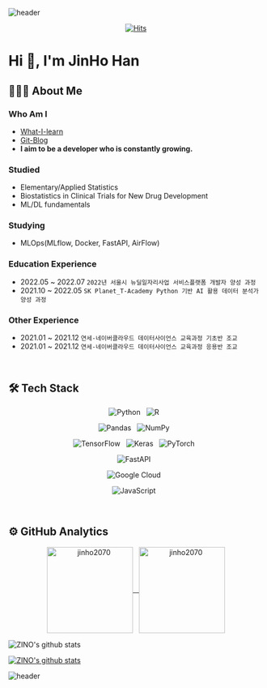 ![header](https://capsule-render.vercel.app/api?type=waving&color=B22222&height=200&section=header&text=ZINO's&nbsp;&nbsp;GitHub&animation=twinkling)

<div align=center>
  
[![Hits](https://hits.seeyoufarm.com/api/count/incr/badge.svg?url=https%3A%2F%2Fgithub.com%2Fjinho2070&count_bg=%23FF0000&title_bg=%23555555&icon=&icon_color=%23E7E7E7&title=hits&edge_flat=false)](https://hits.seeyoufarm.com)
</div>
  
# Hi 👋, I'm JinHo Han

## 👨🏻‍💻 About Me
### Who Am I
- [What-I-learn]()
- [Git-Blog](https://jinho2070.github.io/)
- **I aim to be a developer who is constantly growing.**

<!-- ### Kaggle -->

<!-- ### Work Experience -->

### Studied
- Elementary/Applied Statistics
- Biostatistics in Clinical Trials for New Drug Development
- ML/DL fundamentals

### Studying
- MLOps(MLflow, Docker, FastAPI, AirFlow)

### Education Experience
- 2022.05 ~ 2022.07 `2022년 서울시 뉴딜일자리사업 서비스플랫폼 개발자 양성 과정`
- 2021.10 ~ 2022.05 `SK Planet_T-Academy Python 기반 AI 활용 데이터 분석가 양성 과정`

### Other Experience
- 2021.01 ~ 2021.12 `연세-네이버클라우드 데이터사이언스 교육과정 기초반 조교`
- 2021.01 ~ 2021.12 `연세-네이버클라우드 데이터사이언스 교육과정 응용반 조교`


<br>


## 🛠 Tech Stack

<p align="center">
  <img alt="Python" src="https://img.shields.io/badge/python-%2314354C.svg?style=for-the-badge&logo=python&logoColor=white"/> &nbsp
  <img alt="R" src="https://img.shields.io/badge/r-%23276DC3.svg?style=for-the-badge&logo=r&logoColor=white"/> &nbsp
</p>

<p align="center">
  <img alt="Pandas" src="https://img.shields.io/badge/pandas-%23150458.svg?style=for-the-badge&logo=pandas&logoColor=white"/> &nbsp
  <img alt="NumPy" src="https://img.shields.io/badge/numpy-%23013243.svg?style=for-the-badge&logo=numpy&logoColor=white"/> &nbsp
</p>

<p align="center">
  <img alt="TensorFlow" src="https://img.shields.io/badge/TensorFlow-%23FF6F00.svg?style=for-the-badge&logo=TensorFlow&logoColor=white"/> &nbsp
  <img alt="Keras" src="https://img.shields.io/badge/Keras-%23D00000.svg?style=for-the-badge&logo=Keras&logoColor=white"/> &nbsp
  <img alt="PyTorch" src="https://img.shields.io/badge/PyTorch-%23EE4C2C.svg?style=for-the-badge&logo=PyTorch&logoColor=white"/> &nbsp
</p>

<p align="center">
  <img alt="FastAPI" src="https://img.shields.io/badge/FastAPI-009688.svg?style=for-the-badge&logo=FastAPI&logoColor=white"/> &nbsp
</p>

<p align="center">
  <img alt="Google Cloud" src="https://img.shields.io/badge/GoogleCloud-%234285F4.svg?style=for-the-badge&logo=google-cloud&logoColor=white"/> &nbsp
</p>

<p align="center">
  <img alt="JavaScript" src="https://img.shields.io/badge/javascript-%23323330.svg?style=for-the-badge&logo=javascript&logoColor=%23F7DF1E"/> &nbsp
</p>


<br>


## ⚙️ GitHub Analytics

<p align="center">
  <a href="https://github.com/jinho2070">
    <img height="170em" src="https://github-readme-stats.vercel.app/api?username=jinho2070&show_icons=true&theme=dark&count_private=true&include_all_commits=true&locale=en" alt="jinho2070" align="center"/> &nbsp;
    <img height="170em" src="https://github-readme-stats.vercel.app/api/top-langs/?username=jinho2070&show_icons=true&icon_color=004386&theme=dark&layout=compact)" alt="jinho2070" align="center"/>
  </a>
</p>



<p align="center">

  ![ZINO's github stats](https://github-readme-stats.vercel.app/api?username=jinho2070&show_icons=true&theme=dark&include_all_commits=true&locale=en&card_width=170)
  
[![ZINO's github stats](https://github-readme-stats.vercel.app/api/top-langs/?username=jinho2070&show_icons=true&icon_color=004386&theme=dark&layout=demo)](https://github.com/jinho2070)

</p>



![header](https://capsule-render.vercel.app/api?&color=B22222&type=waving&section=footer)




<!-- 
<p align="right">
  <a href="https://github.com/jinho2070">
    <img src="https://komarev.com/ghpvc/?username=jinho2070&label=Views&color=B22222&style=flat-square" alt="jinho2070"/>
  </a>
</p>
 -->
